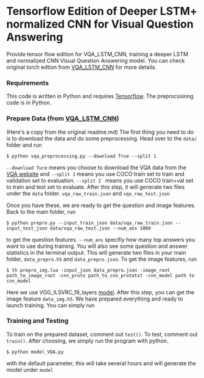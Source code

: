 # Tensorflow Edition of Deeper LSTM+ normalized CNN for Visual Question Answering

Provide tensor flow edition for VQA_LSTM_CNN, training a deeper LSTM and normalized CNN Visual Question Answering model. You can check original torch edtion from [VQA_LSTM_CNN](https://github.com/VT-vision-lab/VQA_LSTM_CNN) for more details.


### Requirements

This code is written in Python and requires [Tensorflow](https://www.tensorflow.org). The preprocssinng code is in Python.

### Prepare Data (from [VQA_LSTM_CNN](https://github.com/VT-vision-lab/VQA_LSTM_CNN))
(Here's a copy from the original readme.md)
The first thing you need to do is to download the data and do some preprocessing. Head over to the `data/` folder and run

```
$ python vqa_preprocessing.py --download True --split 1
```

`--download Ture` means you choose to download the VQA data from the [VQA website](http://www.visualqa.org/) and `--split 1` means you use COCO train set to train and validation set to evaluation. `--split 2 ` means you use COCO train+val set to train and test set to evaluate. After this step, it will generate two files under the `data` folder. `vqa_raw_train.json` and `vqa_raw_test.json`

Once you have these, we are ready to get the question and image features. Back to the main folder, run

```
$ python prepro.py --input_train_json data/vqa_raw_train.json --input_test_json data/vqa_raw_test.json --num_ans 1000
```

to get the question features. `--num_ans` specifiy how many top answers you want to use during training. You will also see some question and answer statistics in the terminal output. This will generate two files in your main folder, `data_prepro.h5` and `data_prepro.json`. To get the image features, run

```
$ th prepro_img.lua -input_json data_prepro.json -image_root path_to_image_root -cnn_proto path_to_cnn_prototxt -cnn_model path to cnn_model
```

Here we use VGG_ILSVRC_19_layers [model](https://gist.github.com/ksimonyan/3785162f95cd2d5fee77). After this step, you can get the image feature `data_img.h5`. We have prepared everything and ready to launch training. You can simply run


### Training and Testing

To train on the prepared dataset, comment out `test()`.
To test, comment out `train()`.
After choosing, we simply run the program with python.

```
$ python model_VQA.py
```

with the default parameter, this will take several hours and will generate the model under `model`
